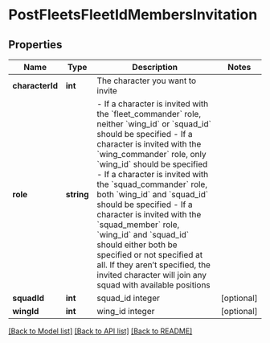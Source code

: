 # PostFleetsFleetIdMembersInvitation

## Properties
Name | Type | Description | Notes
------------ | ------------- | ------------- | -------------
**characterId** | **int** | The character you want to invite | 
**role** | **string** | - If a character is invited with the &#x60;fleet_commander&#x60; role, neither &#x60;wing_id&#x60; or &#x60;squad_id&#x60; should be specified - If a character is invited with the &#x60;wing_commander&#x60; role, only &#x60;wing_id&#x60; should be specified - If a character is invited with the &#x60;squad_commander&#x60; role, both &#x60;wing_id&#x60; and &#x60;squad_id&#x60; should be specified - If a character is invited with the &#x60;squad_member&#x60; role, &#x60;wing_id&#x60; and &#x60;squad_id&#x60; should either both be specified or not specified at all. If they aren’t specified, the invited character will join any squad with available positions | 
**squadId** | **int** | squad_id integer | [optional] 
**wingId** | **int** | wing_id integer | [optional] 

[[Back to Model list]](../README.md#documentation-for-models) [[Back to API list]](../README.md#documentation-for-api-endpoints) [[Back to README]](../README.md)


